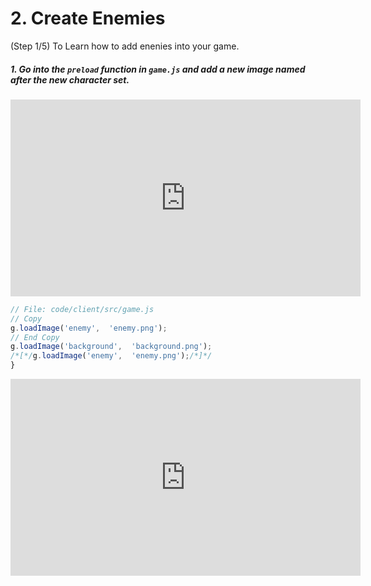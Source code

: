# 2. Create Enemies
(Step 1/5) To Learn how to add enenies into your game.

##### 1. Go into the `preload` _function_ in `game.js` and add a new image named after the new character set.

<iframe width="560" height="315" src="https://www.youtube.com/embed/Im13AGNYlWM" frameborder="0" allow="accelerometer; autoplay; clipboard-write; encrypted-media; gyroscope; picture-in-picture" allowfullscreen></iframe><br>

```javascript
// File: code/client/src/game.js
// Copy 
g.loadImage('enemy',  'enemy.png');
// End Copy
g.loadImage('background',  'background.png');
/*[*/g.loadImage('enemy',  'enemy.png');/*]*/
}
```

<iframe width="560" height="315" src="https://www.youtube.com/embed/AqlQqYOCc8I" frameborder="0" allow="accelerometer; autoplay; clipboard-write; encrypted-media; gyroscope; picture-in-picture" allowfullscreen></iframe><br>